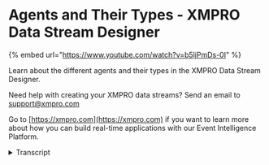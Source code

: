 # Agents and Their Types - XMPRO Data Stream Designer
{% embed url="https://www.youtube.com/watch?v=b5ljPmDs-0I" %}

Learn about the different agents and their types in the XMPRO Data Stream Designer.  

Need help with creating your XMPRO data streams? Send an email to support@xmpro.com 

Go to [https://xmpro.com](https://xmpro.com) if you want to learn more about how you can build real-time applications with our Event Intelligence Platform.
<details>
<summary>Transcript</summary>welcome to another training video from

Mexico in this video we will be

discussing agents and their types agents

are basically a piece of code or logic

which gets encapsulated in Excel Pro

agent framework to become these blocks

which are configurable and reusable

among different use cases we provide a

library of agents which is extensible

and our users have access to the

framework that they can use to create

their own agents and add them to the

library here as you can see agents are

categorized into different categories

there are some fundamental categories

for agents and then there are some which

are derived from them

so I'll go through all of them one by

one so usually a stream starts with a

listener a listener is an agent which

doesn't have any input endpoint it would

always only have an output and that is

primarily responsible to talk to third

party systems or outside and the system

here and fetch new data as it up as it

becomes available

edan can be agents can be of two types

one is a polling agent which basically

has a polling interval on which can be

let's say five seconds ten seconds the

user is allowed to configure that and

that polling interval is what if he uses

to ping its data source or the third

party system to ask for new data so for

example a sequel listener and would ask

the database for new records that may

have become available in last 10 seconds

and then it would push them down on the

string to the next agent the other type

of listeners is the push base where they

don't have any polling mechanism but

they just subscribe to an endpoint and

as soon as something is published on

that endpoint they receive it and they

pass it down the line over here an

example would be an MQTT listener for

example which subscribes to an MQTT

broker

soon as it receives a data point it just

sends it down to the next agent next

category which is very similar to the

listeners is of context providers

context providers also do not have any

input endpoint hence they're usually

also format the start of your stream how

they are different to listeners is that

context providers work with slow

changing for context or reference data

rather than live data which listeners

are listening for context providers just

look at a reference data source cache

them in memory and whenever live data

which is coming at a speed comes through

they are able to provide that context

wire join or some other way to those

records example would be lets say you

have a device which is sending

temperature or a pressure value it

wouldn't be sending its make model when

was last serviced its location etc

though the things which are not changing

so it would only be sending live data

which are the things which mostly

changed as you would receive that

deference better from your context

providers you will do a join on let's

say a device ID and that way you will be

able to add context to your data next we

have transformations transformation is

basically are always found in the middle

of your stream they are required to

change or transform the data the key

difference here is they would rarely or

most probably never be talking to an

outside system there would always be

internal in memory agents which would

receive data change its shape or form

based on how you have configured them

and then output them alone for example

there is a Dalek and we region

transformation what it would do is it

would allow you to change a data type of

a certain attributes for example you may

want to change a string to a number or

vice-versa then I'll jump on to action

action agents are usually found towards

the end of your data stream they are

your call to actions there again agents

which talk to third party systems

outside the this environment and that is

where you would mostly krigger a work

order or or send a notification etc

action agents usually have an input and

an output endpoint where they can

perform the action they were supposed to

and then they would simply pass the same

data point out on their output so that

if you want to create a pipeline or line

up multiple action agents you can do

that and take multiple call to actions

in one for the same data point then if

we come back and we have a category for

AI n machine learning where you will

find agents which are related to machine

learning algorithms like binary

classification anomaly detection etc so

you can use those if you want to call a

model or get a prediction for your data

set next we also have functions which

are basically agents which call some

mathematical function like Fourier

transform or any signal filtering that

you may have to do lastly we have

recommendations these are action agents

which classify and the recommendation

category basically these are the ones

which you use to integrate to app

designer where you can trigger some

recommendations or resolve them as you

may like so that was a brief explanation

of agents and there are different types

thank you so much for watching
</details>